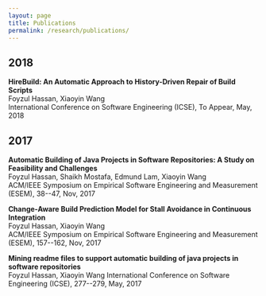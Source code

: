```yaml
---
layout: page
title: Publications
permalink: /research/publications/
---
```



2018
--


**HireBuild: An Automatic Approach to History-Driven Repair of Build Scripts**<br/>
Foyzul Hassan, Xiaoyin Wang<br/>
International Conference on Software Engineering (ICSE), To Appear, May, 2018


2017
--

**Automatic Building of Java Projects in Software Repositories: A Study on Feasibility and Challenges**<br/>
Foyzul Hassan, Shaikh Mostafa, Edmund Lam, Xiaoyin Wang<br/>
ACM/IEEE Symposium on Empirical Software Engineering and Measurement (ESEM), 38--47, Nov, 2017


**Change-Aware Build Prediction Model for Stall Avoidance in Continuous Integration**<br/>
Foyzul Hassan, Xiaoyin Wang<br/>
ACM/IEEE Symposium on Empirical Software Engineering and Measurement (ESEM), 157--162, Nov, 2017
      
**Mining readme files to support automatic building of java projects in software repositories**  
Foyzul Hassan, Xiaoyin Wang
International Conference on Software Engineering (ICSE), 277--279, May, 2017